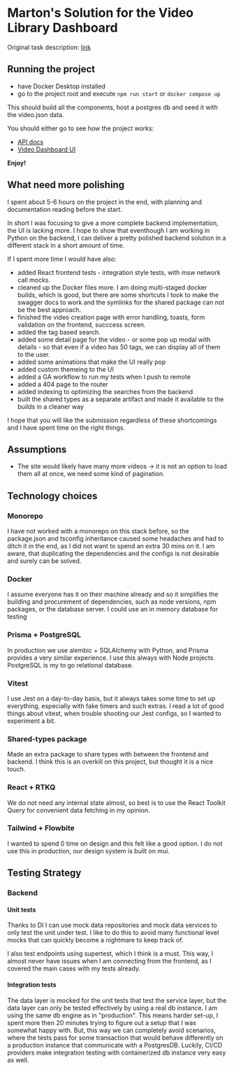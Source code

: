 # Marton's Solution for the Video Library Dashboard

Original task description: [link](https://veed.notion.site/VEED-Full-Stack-Engineering-Challenge-Video-Library-Dashboard-1f2cd2433784804099c6c6632e998de1)

## Running the project

- have Docker Desktop installed
- go to the project root and execute `npm run start` or `docker compose up`

This should build all the components, host a postgres db and seed it with the video.json data.

You should either go to see how the project works:

- [API docs](http://localhost:8000/docs)
- [Video Dashboard UI](http://localhost:3000)

**Enjoy!**

## What need more polishing

I spent about 5-6 hours on the project in the end, with planning and documentation reading before the start.

In short I was focusing to give a more complete backend implementation, the UI is lacking more. I hope to show that eventhough I am working in Python on the backend, I can deliver a pretty polished backend solution in a different stack in a short amount of time.

If I spent more time I would have also:

- added React frontend tests - integration style tests, with msw network call mocks.
- cleaned up the Docker files more. I am doing multi-staged docker builds, which is good, but there are some shortcuts I took to make the swagger docs to work and the symlinks for the shared package can not be the best approach.
- finished the video creation page with error handling, toasts, form validation on the frontend, succcess screen.
- added the tag based search.
- added some detail page for the video - or some pop up modal with details - so that even if a video has 50 tags, we can display all of them to the user.
- added some animations that make the UI really pop
- added custom themeing to the UI
- added a GA workflow to run my tests when I push to remote
- added a 404 page to the router
- added indexing to optimizing the searches from the backend
- built the shared types as a separate artifact and made it available to the builds in a cleaner way

I hope that you will like the submission regardless of these shortcomings and I have spent time on the right things.

## Assumptions

- The site would likely have many more videos -> it is not an option to load them all at once, we need some kind of pagination.

## Technology choices

### Monorepo

I have not worked with a monorepo on this stack before, so the package.json and tsconfig inheritance caused some headaches and had to ditch it in the end, as I did not want to spend an extra 30 mins on it. I am aware, that duplicating the dependencies and the configs is not desirable and surely can be solved.

### Docker

I assume everyone has it on their machine already and so it simplifies the building and procurement of dependencies, such as node versions, npm packages, or the database server. I could use an in memory database for testing

### Prisma + PostgreSQL

In production we use alembic + SQLAlchemy with Python, and Prisma provides a very similar experience. I use this always with Node projects. PostgreSQL is my to go relational database.

### Vitest

I use Jest on a day-to-day basis, but it always takes some time to set up everything, especially with fake timers and such extras.
I read a lot of good things about vitest, when trouble shooting our Jest configs, so I wanted to experiment a bit.

### Shared-types package

Made an extra package to share types with between the frontend and backend. I think this is an overkill on this project, but thought it is a nice touch.

### React + RTKQ

We do not need any internal state almost, so best is to use the React Toolkit Query for convenient data fetching in my opinion.

### Tailwind + Flowbite

I wanted to spend 0 time on design and this felt like a good option. I do not use this in production, our design system is built on mui.

## Testing Strategy

### Backend

#### Unit tests

Thanks to DI I can use mock data repositories and mock data services to only test the unit under test. I like to do this to avoid many functional level mocks that can quickly become a nightmare to keep track of.

I also test endpoints using supertest, which I think is a must. This way, I almost never have issues when I am connecting from the frontend, as I covered the main cases with my tests already.

#### Integration tests

The data layer is mocked for the unit tests that test the service layer, but the data layer can only be tested effectively by using a real db instance. I am using the same db engine as in "production". This means harder set-up, I spent more then 20 minutes trying to figure out a setup that I was somewhat happy with. But, this way we can completely avoid scenarios, where the tests pass for some transaction that would behave differently on a production instance that communicate with a PostgresDB. Luckily, CI/CD providers make integration testing with containerized db instance very easy as well.

